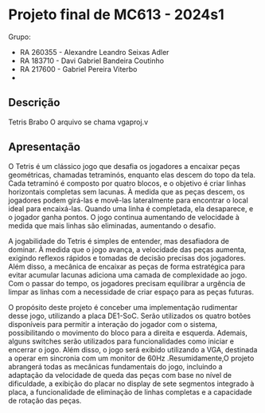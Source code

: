 # Projeto final de MC613 - 2024s1

Grupo:

- RA 260355 - Alexandre Leandro Seixas Adler 
- RA 183710 - Davi Gabriel Bandeira Coutinho 
- RA 217600 - Gabriel Pereira Viterbo
- 
## Descrição

Tetris Brabo
O arquivo se chama vgaproj.v

## Apresentação
O Tetris é um clássico jogo  que desafia os jogadores a encaixar peças geométricas, chamadas tetraminós, enquanto elas descem do topo da tela. Cada tetraminó é composto por quatro blocos, e o objetivo é criar linhas horizontais completas sem lacunas. À medida que as peças descem, os jogadores podem girá-las e movê-las lateralmente para encontrar o local ideal para encaixá-las. Quando uma linha é completada, ela desaparece, e o jogador ganha pontos. O jogo continua aumentando de velocidade à medida que mais linhas são eliminadas, aumentando o desafio.
  
A jogabilidade do Tetris é simples de entender, mas desafiadora de dominar. À medida que o jogo avança, a velocidade das peças aumenta, exigindo reflexos rápidos e tomadas de decisão precisas dos jogadores. Além disso, a mecânica de encaixar as peças de forma estratégica para evitar acumular lacunas adiciona uma camada de complexidade ao jogo. Com o passar do tempo, os jogadores precisam equilibrar a urgência de limpar as linhas com a necessidade de criar espaço para as peças futuras.
  
O propósito deste projeto é conceber uma implementação rudimentar desse jogo, utilizando a placa DE1-SoC. Serão utilizados os quatro botões disponíveis para permitir a interação do jogador com o sistema, possibilitando o movimento do bloco para a direita e esquerda. Ademais, alguns switches serão utilizados para funcionalidades como iniciar e encerrar o jogo. Além disso, o jogo será exibido utilizando a VGA, destinada a operar em sincronia com um monitor de 60Hz .Resumidamente,O projeto abrangerá todas as mecânicas fundamentais do jogo, incluindo a adaptação da velocidade de queda das peças com base no nível de dificuldade, a exibição do placar no display de sete segmentos integrado à placa, a funcionalidade de eliminação de linhas completas e a capacidade de rotação das peças.
